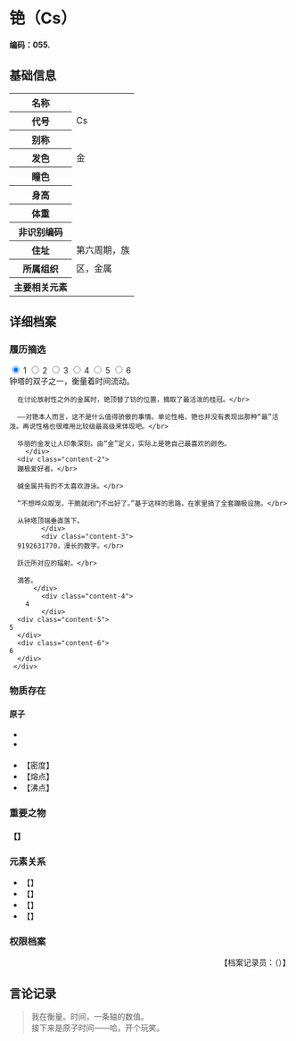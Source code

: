 # 铯（Cs）

**编码：055.**

## 基础信息
<table id="chara">
	<tr><th>名称</th><td></td></tr>
  <tr><th>代号</th><td>Cs</td></tr>
  <tr><th>别称</th><td></td></tr>
  <tr><th>发色</th><td>金</td></tr>
  <tr><th>瞳色</th><td></td></tr>
  <tr><th>身高</th><td></td></tr>
  <tr><th>体重</th><td></td></tr>
  <tr><th>非识别编码</th><td></td></tr>
  <tr><th>住址</th><td>第六周期，族</td></tr>
  <tr><th>所属组织</th><td>区，金属</td></tr>
  <tr><th>主要相关元素</th><td></td></tr>
</table>

## 详细档案

### 履历摘选

<section class="tabs">
	        <input id="tab-1" type="radio" name="radio-set" class="tab-selector-1" checked="checked" />
		    <label for="tab-1" class="tab-label-1">1</label>
	        <input id="tab-2" type="radio" name="radio-set" class="tab-selector-2" />
		    <label for="tab-2" class="tab-label-2">2</label>
	        <input id="tab-3" type="radio" name="radio-set" class="tab-selector-3" />
		    <label for="tab-3" class="tab-label-3">3</label>
	        <input id="tab-4" type="radio" name="radio-set" class="tab-selector-4" />
		    <label for="tab-4" class="tab-label-4">4</label>
          <input id="tab-5" type="radio" name="radio-set" class="tab-selector-5" />
        <label for="tab-5" class="tab-label-5">5</label>
          <input id="tab-6" type="radio" name="radio-set" class="tab-selector-6" />
        <label for="tab-6" class="tab-label-6">6</label>
 <div class="clear-shadow"></div>
	<div class="content">
			<div class="content-1">
      钟塔的双子之一，衡量着时间流动。</br>

      在讨论放射性之外的金属时，铯顶替了钫的位置，摘取了最活泼的桂冠。</br>

      ——对铯本人而言，这不是什么值得骄傲的事情。单论性格，铯也并没有表现出那种“最”活泼。再说性格也很难用比较级最高级来体现吧。</br>

      华丽的金发让人印象深刻。由“金”定义，实际上是铯自己最喜欢的颜色。
	  	</div>
  	  <div class="content-2">
      蹦极爱好者。</br>

      碱金属共有的不太喜欢游泳。</br>

      “不想哗众取宠，干脆就闭门不出好了。”基于这样的思路，在家里搞了全套蹦极设施。</br>

      从钟塔顶端垂直落下。
			</div>
			<div class="content-3">
      9192631770，漫长的数字。</br>

      跃迁所对应的辐射。</br>

      滴答。
		  </div>
			<div class="content-4">
		4
			</div>
      <div class="content-5">
    5
      </div>
      <div class="content-6">
    6
      </div>
	 </div>     
</section>

### 物质存在

#### 原子

-
-

####


- 【密度】
- 【熔点】
- 【沸点】

### 重要之物

#### 【】

### 元素关系

- 【】
- 【】
- 【】
- 【】

### 权限档案


<p align="right">【档案记录员：（）】</p>

## 言论记录

>我在衡量。时间，一条轴的数值。  
接下来是原子时间——哈，开个玩笑。  
